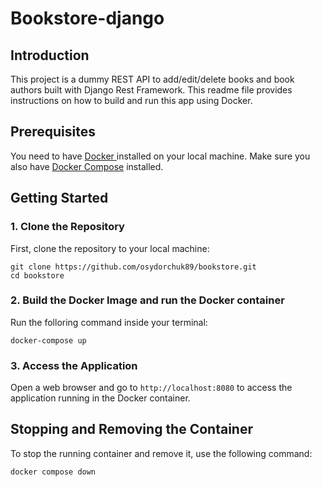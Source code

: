 # Bookstore-django

## Introduction

This project is a dummy REST API to add/edit/delete books and book authors built with Django Rest Framework. This readme file provides instructions on how to build and run this app using Docker.

## Prerequisites

You need to have [Docker ](https://docs.docker.com/get-docker/)installed on your local machine. Make sure you also have [Docker Compose](https://docs.docker.com/compose/install/) installed.

## Getting Started

### 1. Clone the Repository

First, clone the repository to your local machine:

```
git clone https://github.com/osydorchuk89/bookstore.git
cd bookstore
```

### 2. Build the Docker Image and run the Docker container

Run the folloring command inside your terminal:

```
docker-compose up
```

### 3. Access the Application

Open a web browser and go to `http://localhost:8080` to access the application running in the Docker container.

## Stopping and Removing the Container

To stop the running container and remove it, use the following command:

```
docker compose down
```
